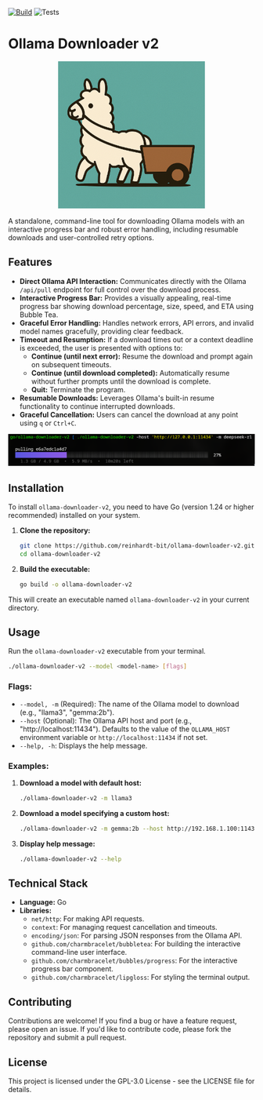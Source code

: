 [![Build](https://github.com/reinhardt-bit/ollama-downloader-v2/actions/workflows/go.yml/badge.svg)](https://github.com/reinhardt-bit/ollama-downloader-v2/actions/workflows/go.yml) ![Tests](https://github.com/reinhardt-bit/ollama-downloader-v2/actions/workflows/go.yml/badge.svg)

# Ollama Downloader v2

<p align="center">
  <img src="./assets/llamaPullingCart.png" alt="Llama pulling cart" width="300"/>
</p>

A standalone, command-line tool for downloading Ollama models with an interactive progress bar and robust error handling, including resumable downloads and user-controlled retry options.


## Features

*   **Direct Ollama API Interaction:** Communicates directly with the Ollama `/api/pull` endpoint for full control over the download process.
*   **Interactive Progress Bar:** Provides a visually appealing, real-time progress bar showing download percentage, size, speed, and ETA using Bubble Tea.
*   **Graceful Error Handling:** Handles network errors, API errors, and invalid model names gracefully, providing clear feedback.
*   **Timeout and Resumption:** If a download times out or a context deadline is exceeded, the user is presented with options to:
    *   **Continue (until next error):** Resume the download and prompt again on subsequent timeouts.
    *   **Continue (until download completed):** Automatically resume without further prompts until the download is complete.
    *   **Quit:** Terminate the program.
*   **Resumable Downloads:** Leverages Ollama's built-in resume functionality to continue interrupted downloads.
*   **Graceful Cancellation:** Users can cancel the download at any point using `q` or `Ctrl+C`.

<p align="center">
  <img src="./assets/ollama-downloader-v2.png" alt="ollama-downloader-v2 preview" width="600"/>
</p>

## Installation

To install `ollama-downloader-v2`, you need to have Go (version 1.24 or higher recommended) installed on your system.

1.  **Clone the repository:**
    ```bash
    git clone https://github.com/reinhardt-bit/ollama-downloader-v2.git
    cd ollama-downloader-v2
    ```

2.  **Build the executable:**
    ```bash
    go build -o ollama-downloader-v2
    ```

This will create an executable named `ollama-downloader-v2` in your current directory.

## Usage

Run the `ollama-downloader-v2` executable from your terminal.

```bash
./ollama-downloader-v2 --model <model-name> [flags]
```

### Flags:

*   `--model, -m` (Required): The name of the Ollama model to download (e.g., "llama3", "gemma:2b").
*   `--host` (Optional): The Ollama API host and port (e.g., "http://localhost:11434"). Defaults to the value of the `OLLAMA_HOST` environment variable or `http://localhost:11434` if not set.
*   `--help, -h`: Displays the help message.

### Examples:

1.  **Download a model with default host:**
    ```bash
    ./ollama-downloader-v2 -m llama3
    ```

2.  **Download a model specifying a custom host:**
    ```bash
    ./ollama-downloader-v2 -m gemma:2b --host http://192.168.1.100:11434
    ```

3.  **Display help message:**
    ```bash
    ./ollama-downloader-v2 --help
    ```

## Technical Stack

*   **Language:** Go
*   **Libraries:**
    *   `net/http`: For making API requests.
    *   `context`: For managing request cancellation and timeouts.
    *   `encoding/json`: For parsing JSON responses from the Ollama API.
    *   `github.com/charmbracelet/bubbletea`: For building the interactive command-line user interface.
    *   `github.com/charmbracelet/bubbles/progress`: For the interactive progress bar component.
    *   `github.com/charmbracelet/lipgloss`: For styling the terminal output.

## Contributing

Contributions are welcome! If you find a bug or have a feature request, please open an issue. If you'd like to contribute code, please fork the repository and submit a pull request.

## License

This project is licensed under the GPL-3.0 License - see the LICENSE file for details.
